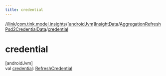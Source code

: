 ```yaml
---
title: credential
---
```

//[link](../../../../index.html)/[com.tink.model.insights](../../index.html)/[[androidJvm]InsightData](../index.html)/[AggregationRefreshPsd2CredentialData](index.html)/[credential](credential.html)



# credential



[androidJvm]\
val [credential](credential.html): [RefreshCredential](../../../com.tink.model.credentials/[android-jvm]-refresh-credential/index.html)




